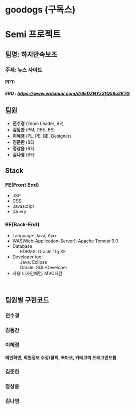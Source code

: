 # goodogs (구독스)
# Semi 프로젝트
## 팀명: 하지만속보조
### 주제: 뉴스 사이트
#### PPT: 
##### ERD : https://www.erdcloud.com/d/BkDZNYz3fQ58u2K7G

  ## 팀원
  <ul>
  <li><b>전수경</b> (Team Leader, BE)</li>
  <li><b>김동찬</b> (PM, DBE, BE)</li>
  <li><b>이혜령</b> (PL, PE, BE, Designer)</li>
  <li><b>김준한</b> (BE)</li>
  <li><b>정상윤</b> (BE)</li>
  <li><b>김나영</b> (BE)</li>
</ul>
  
  ## Stack
  ### FE(Front End)
  <ul>
    <li>JSP</li>
    <li>CSS</li>
    <li>Javascript</li>
    <li>jQuery</li>
  </ul>
  
  ### BE(Back-End)
  <ul>
    <li>Language: Java, Ajax</li>
    <li>WAS(Web-Application-Server): Apache Tomcat 9.0</li>
    <li>Database
        <ul dir="auto">RDBMS: Oracle 11g XE</ul></li>
    <li>Developer tool
        <ul dir="auto">Java: Eclipse</ul>
        <ul dir="auto">Oracle: SQL-Developer</ul></li>
    <li>사용 디자인패턴: MVC패턴</li>
  </ul>
<br>

## 팀원별 구현코드

<h3>전수경</h3>

<h3>김동찬</h3>

<h3>이혜령</h3>
<h4>메인화면, 회원정보 수정/탈퇴, 북마크, 카테고리 드래그앤드롭</h4>

<h3>김준한</h3>

<h3>정상윤</h3>

<h3>김나영</h3>
